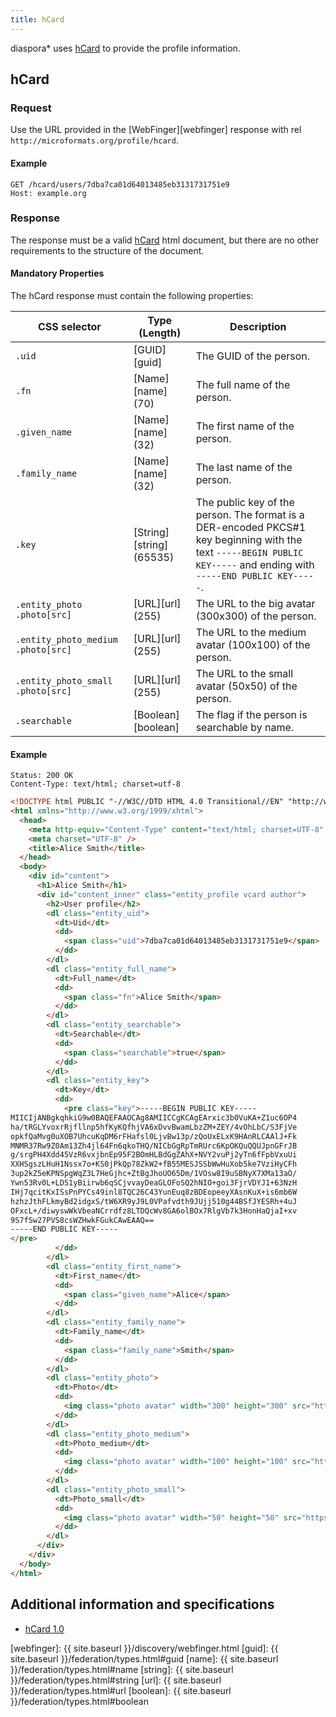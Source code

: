 ```yaml
---
title: hCard
---
```


diaspora\* uses [hCard][hcard] to provide the profile information.

## hCard

### Request

Use the URL provided in the [WebFinger][webfinger] response with rel `http://microformats.org/profile/hcard`.

#### Example

~~~
GET /hcard/users/7dba7ca01d64013485eb3131731751e9
Host: example.org
~~~

### Response

The response must be a valid [hCard][hcard] html document, but there are no other requirements to the structure of
the document.

#### Mandatory Properties

The hCard response must contain the following properties:

| CSS selector                       | Type (Length)            | Description                                                                                                                                                            |
| ---------------------------------- | ------------------------ | ---------------------------------------------------------------------------------------------------------------------------------------------------------------------- |
| `.uid`                             | [GUID][guid]             | The GUID of the person.                                                                                                                                                |
| `.fn`                              | [Name][name] (70)        | The full name of the person.                                                                                                                                           |
| `.given_name`                      | [Name][name] (32)        | The first name of the person.                                                                                                                                          |
| `.family_name`                     | [Name][name] (32)        | The last name of the person.                                                                                                                                           |
| `.key`                             | [String][string] (65535) | The public key of the person. The format is a DER-encoded PKCS\#1 key beginning with the text `-----BEGIN PUBLIC KEY-----` and ending with `-----END PUBLIC KEY-----`. |
| `.entity_photo .photo[src]`        | [URL][url] (255)         | The URL to the big avatar (300x300) of the person.                                                                                                                     |
| `.entity_photo_medium .photo[src]` | [URL][url] (255)         | The URL to the medium avatar (100x100) of the person.                                                                                                                  |
| `.entity_photo_small .photo[src]`  | [URL][url] (255)         | The URL to the small avatar (50x50) of the person.                                                                                                                     |
| `.searchable`                      | [Boolean][boolean]       | The flag if the person is searchable by name.                                                                                                                          |

#### Example

~~~
Status: 200 OK
Content-Type: text/html; charset=utf-8
~~~
~~~html
<!DOCTYPE html PUBLIC "-//W3C//DTD HTML 4.0 Transitional//EN" "http://www.w3.org/TR/REC-html40/loose.dtd">
<html xmlns="http://www.w3.org/1999/xhtml">
  <head>
    <meta http-equiv="Content-Type" content="text/html; charset=UTF-8" />
    <meta charset="UTF-8" />
    <title>Alice Smith</title>
  </head>
  <body>
    <div id="content">
      <h1>Alice Smith</h1>
      <div id="content_inner" class="entity_profile vcard author">
        <h2>User profile</h2>
        <dl class="entity_uid">
          <dt>Uid</dt>
          <dd>
            <span class="uid">7dba7ca01d64013485eb3131731751e9</span>
          </dd>
        </dl>
        <dl class="entity_full_name">
          <dt>Full_name</dt>
          <dd>
            <span class="fn">Alice Smith</span>
          </dd>
        </dl>
        <dl class="entity_searchable">
          <dt>Searchable</dt>
          <dd>
            <span class="searchable">true</span>
          </dd>
        </dl>
        <dl class="entity_key">
          <dt>Key</dt>
          <dd>
            <pre class="key">-----BEGIN PUBLIC KEY-----
MIICIjANBgkqhkiG9w0BAQEFAAOCAg8AMIICCgKCAgEArxic3b0VuKA+Z1uc6OP4
ha/tRGLYvoxrRjfllnp5hfKyKQfhjVA6xDvvBwamLbzZM+ZEY/4vOhLbC/S3FjVe
opkfQaMvg0uXOB7UhcuKqDM6rFHafsl0LjvBw13p/zQoUxELxK9HAnRLCAAlJ+Fk
MNMR37Rw9Z0Am13Zh4jl64Fn6qkoTHQ/NICbGgRpTmRUrc6KpOKQuQQUJpnGFrJB
g/srgPH4Xdd45VzR6vxjbnEp95F2BOmHLBdGgZAhX+NVY2vuPj2yTn6fFpbVxuUi
XXHSgszLHuH1Nssx7o+KS0jPkQp78ZkW2+fB55MESJSSbWwHuXob5ke7VziHyCFh
3up2kZ5eKPNSpgWqZ3L7HeGjhc+ZtBgJhoUO65Dm/1VOsw8I9uSBNyX7XMa13aO/
Ywn53Rv0L+LDS1yBiirwb6qSCjvvayDeaGLOFoSQ2hNIO+goi3FjrVDYJ1+63NzH
IHj7qcitKxISsPnPYCs49inl8TQC26C43YunEuq8zBDEopeeyXAsnKuX+is6mb6W
hzhzJthFLkmyBd2idgxS/tW6XR9yJ9L0VPafvdth9JUjj510g44BSfJYESRh+4uJ
OFxcL+/diwyswWkVbeaNCrrdfz8LTDQcWv8GA6olBOx7RlgVb7k3HonHaQjaI+xv
9S7fSw27PVS8csWZHwkFGukCAwEAAQ==
-----END PUBLIC KEY-----
</pre>
          </dd>
        </dl>
        <dl class="entity_first_name">
          <dt>First_name</dt>
          <dd>
            <span class="given_name">Alice</span>
          </dd>
        </dl>
        <dl class="entity_family_name">
          <dt>Family_name</dt>
          <dd>
            <span class="family_name">Smith</span>
          </dd>
        </dl>
        <dl class="entity_photo">
          <dt>Photo</dt>
          <dd>
            <img class="photo avatar" width="300" height="300" src="https://example.org/images/thumb_large_a795f872c93309597345.jpg" />
          </dd>
        </dl>
        <dl class="entity_photo_medium">
          <dt>Photo_medium</dt>
          <dd>
            <img class="photo avatar" width="100" height="100" src="https://example.org/images/thumb_medium_a795f872c93309597345.jpg" />
          </dd>
        </dl>
        <dl class="entity_photo_small">
          <dt>Photo_small</dt>
          <dd>
            <img class="photo avatar" width="50" height="50" src="https://example.org/images/thumb_small_a795f872c93309597345.jpg" />
          </dd>
        </dl>
      </div>
    </div>
  </body>
</html>
~~~

## Additional information and specifications

* [hCard 1.0][hcard]

[hcard]: http://microformats.org/wiki/hCard
[webfinger]: {{ site.baseurl }}/discovery/webfinger.html
[guid]: {{ site.baseurl }}/federation/types.html#guid
[name]: {{ site.baseurl }}/federation/types.html#name
[string]: {{ site.baseurl }}/federation/types.html#string
[url]: {{ site.baseurl }}/federation/types.html#url
[boolean]: {{ site.baseurl }}/federation/types.html#boolean
